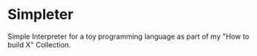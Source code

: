 # Simpleter
Simple Interpreter for a toy programming language as part of my "How to build X" Collection.
